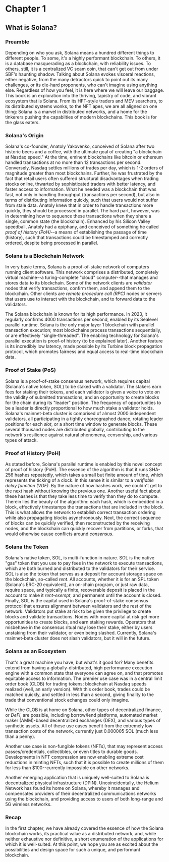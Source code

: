 # Chapter 1
## What is Solana?

### Preamble
Depending on who you ask, Solana means a hundred different things to different people. To some, it's a highly performant blockchain. To others, it is a database masquerading as a blockchain, with reliability issues. To others, still, it is a centralized VC scam coin, that can't get out from under SBF's haunting shadow. Talking about Solana evokes visceral reactions, either negative, from the many detractors quick to point out its many challenges, or its die-hard proponents, who can't imagine using anything else. Regardless of how you feel, it is here where we will leave our baggage. This book is an exploration into the thriving, tapistry of code, and vibrant ecosystem that is Solana. From its HFT-style traders and MEV searchers, to its distributed systems wonks, to the NFT apes, we are all aligned on one thing: Solana is a marvel in distributed networks, and a home for the tinkerers pushing the capabilties of modern blockchains. This book is for the glass eaters.    

### Solana's Origin
Solana's co-founder, Anatoly Yakovenko, conceived of Solana after two historic beers and a coffee, with the ultimate goal of creating "a blockchain at Nasdaq speed." At the time, eminent blockchains like bitcoin or ethereum handled transactions at no more than 12 transactions per second. Conversely, Nasdaq settles millions of trades per day, which is 1-2 orders of magnitude greater than most blockchains. Further, he was frustrated by the fact that retail users often suffered structural disadvantages when trading stocks online, thwarted by sophisticated traders with better latency, and faster access to information. What he needed was a blockchain that was fast, not only in handling throughput (transactions per second), but also in terms of distributing information quickly, such that users would not suffer from stale data. Anatoly knew that in order to handle transactions more quickly, they should be processed in parallel. The hard part, however, was in determining how to sequence these transactions when they share a single, common state (the blockchain). Enhanced by his Silicon Valley speedball, Anatoly had a epiphany, and conceived of something he called *proof of history (PoH)*--a means of establishing the passage of time (history), such that transactions could be timestamped and correctly ordered, despite being processed in parallel.

### Solana is a Blockchain Network
In very basic terms, Solana is a proof-of-stake network of computers running client software. This network comprises a distributed, completely virtual machine--a turing-complete "cloud" computer--that manages and stores data to its blockchain. Some of the network clients are *validator* nodes that verify transactions, confirm them, and append them to the blockchain. Other clients are *remote procedure call (RPC)* nodes or servers that users use to interact with the blockchain, and to forward data to the validators. 

The Solana blockchain is known for its high performance. In 2023, it regularly confirms 4000 transactions per second, enabled by its Sealevel parallel runtime. Solana is the only major layer 1 blockchain with parallel transaction execution; most blockchains process transactions sequentially, or are effectively "single-threaded". The enabling technology for Solana's parallel execution is proof-of history (to be explained later). Another feature is its incredibly low latency, made possible by its Turbine block propagation protocol, which promotes fairness and equal access to real-time blockchain data. 

### Proof of Stake (PoS)
Solana is a proof-of-stake consensus network, which requires capital (Solana's native token, SOL) to be staked with a validator. The stakers earn fees for staking their tokens, and each validator is given a voice to vote on the validity of submitted transactions, and an opportunity to create blocks for the chain during its "leader" position. The frequency of opportunities to be a leader is directly proportional to how much stake a validator holds. Solana's mainnet-beta cluster is comprised of almost 2000 independent validators, all participating in a tightly choreographed dance, rotating leader positions for each *slot*, or a short time window to generate blocks. These several thousand nodes are distributed globally, contributing to the network's resilience against natural phenomena, censorship, and various types of attack.   

### Proof of History (PoH)
As stated before, Solana's parallel runtime is enabled by this novel concept of proof of history (PoH). The essence of the algorithm is that it runs SHA-256 hashes repeatedly, which takes a small but finite amount of time, which represents the ticking of a clock. In this sense it is similar to a *verifiable delay function (VDF)*. By the nature of how hashes work, we couldn't get to the next hash without knowing the previous one. Another useful fact about these hashes is that they take less time to verify than they do to compute. Therein lies the beauty of the algorithm: each hash, which is embedded in a block, effectively timestamps the transactions that are included in the block. This is what allows the network to establish correct transaction ordering while also propagating blocks asynchronously. Next, the correct sequence of blocks can be quickly verified, then reconstructed by the receiving nodes, and the blockchain can quickly recover from partitions, or forks, that would otherwise cause conflicts around *consensus*.

### Solana the Token
Solana's native token, SOL, is multi-function in nature. SOL is the native "gas" token that you use to pay fees in the network to execute transactions, which are both burned and distributed to the validators for their service. SOL is also the token that serves as a deposit for account storage space on the blockchain, so-called *rent*. All accounts, whether it is for an SPL token (Solana's ERC-20 equivalent), an on-chain program, or just raw data, require space, and typically a finite, recoverable deposit is placed in the account to make it *rent-exempt*, and permanent until the account is closed. Finally, SOL is the capital used in Solana's proof-of-stake consensus protocol that ensures alignment between validators and the rest of the network. Validators put stake at risk to be given the privilege to create blocks and validate transactions. Nodes with more capital at risk get more opportunities to create blocks, and earn staking rewards. Operators that misbehave in the consensus ritual may lose their stake, either by users unstaking from their validator, or even being slashed. Currently, Solana's mainnet-beta cluster does not slash validators, but it will in the future.

### Solana as an Ecosystem
That's a great machine you have, but what's it good for? Many benefits extend from having a globally-distributed, high performance execution engine with a common state that everyone can agree on, and that promotes equitable access to information. The premier use case was in a central limit order book (CLOB) for trading tokens; blockchain at Nasdaq speeds realized (well, an early version). With this order book, trades could be matched quickly, and settled in less than a second, giving finality to the trade that conventional stock echanges could only imagine. 

While the CLOB is at home on Solana, other types of decentralized finance, or *DeFi*, are possible, including borrow/lend platforms, automated market maker (AMM)-based decentralized exchanges (DEX), and various types of synthetic assets. All of these use cases benefit from the extremely low transaction costs of the network, currently just 0.000005 SOL (much less than a penny). 

Another use case is non-fungible tokens (NFTs), that may represent access passes/credentials, collectibles, or even titles to durable goods. Developments in NFT compression are now enabling extreme cost reductions in minting NFTs, such that it is possible to create millions of them for less than $100--currently impossible on other networks. 

Another emerging application that is uniquely well-suited to Solana is decentralized physical infrastructure (DPIN). Uncoincidentally, the Helium Network has found its home on Solana, whereby it manages and compensates providers of their decentralized communications networks using the blockchain, and providing access to users of both long-range and 5G wireless networks.

### Recap
In the first chapter, we have already covered the essence of how the Solana blockchain works, its practical value as a distributed network, and, while neither exhaustive nor definitive, a short enumeration of the applications for which it is well-suited. At this point, we hope you are as excited about the possibilities and design space for such a unique, and performant blockchain.

